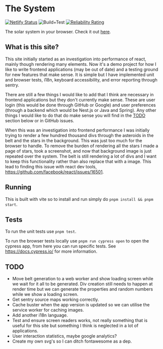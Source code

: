 # The System

[![Netlify Status](https://api.netlify.com/api/v1/badges/245f7f94-8e6e-4beb-bfbb-af9ce9c68105/deploy-status)](https://app.netlify.com/sites/the-system/deploys) ![Build+Test](https://github.com/ryan-rushton/the-system/workflows/Build+Test/badge.svg?branch=master) [![Reliability Rating](https://sonarcloud.io/api/project_badges/measure?project=ryan-rushton_the-system&metric=reliability_rating)](https://sonarcloud.io/dashboard?id=ryan-rushton_the-system)

The solar system in your browser. Check it out [here](https://the-system.netlify.app/).

## What is this site?

This site initially started as an investigation into performance of react, mainly though rendering many elements. Now it's a demo project for how I like to write frontend applications (may be out of date) and a testing ground for new features that make sense. It is simple but I have implemented unit and browser tests, i18n, keyboard accessibility, and error reporting through sentry.

There are still a few things I would like to add that I think are necessary in frontend applications but they don't currently make sense. These are user login (this would be done through GitHub or Google) and user preferences (through a backend which would be Nest.js or Java and Spring). Any other things I would like to do that do make sense you will find in the [TODO](#todo) section below or in GitHub issues.

When this was an investigation into frontend performance I was initially trying to render a few hundred thousand divs through the asteroids in the belt and the stars in the background. This was just too much for the browser to handle. To remove the burden of rendering all the stars I made a page of stars, took a screenshot, and now that background image is just repeated over the system. The belt is still rendering a lot of divs and I want to keep this functionality rather than also replace that with a image. This lead to finding this issue with react dev tools, https://github.com/facebook/react/issues/16501.

## Running

This is built with vite so to install and run simply do `pnpm install && pnpm start`.

## Tests

To run the unit tests use `pnpm test`.

To run the browser tests locally use `pnpm run cypress open` to open the cypress app, from here you can run specific tests. See https://docs.cypress.io/ for more information.

## TODO

- Move belt generation to a web worker and show loading screen while we wait for it all to be generated. Div creation still needs to happen at render time but we can generate the properties and random numbers while we show a loading screen.
- Get sentry source maps working correctly.
- Cache buster when the app version is updated so we can utilise the service worker for caching images.
- Add another i18n language.
- Test and ensure screen readers works, not really something that is useful for this site but something I think is neglected in a lot of applications.
- User interaction statistics, maybe google analytics?
- Create my own svg's so I can ditch fontawesome as a dep.
